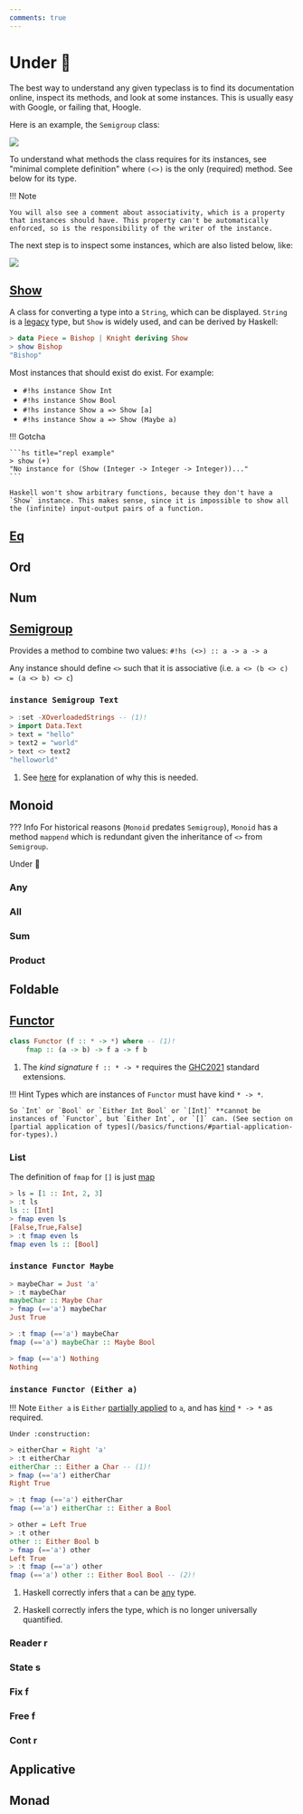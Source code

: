 ```yaml
---
comments: true
---
```


# Under :construction:

The best way to understand any given typeclass is to find its documentation online, inspect its methods, and look at some instances. This is usually easy with Google, or failing that, Hoogle.

Here is an example, the `Semigroup` class:

![](/img/semigroup)

To understand what methods the class requires for its instances, see "minimal complete definition" where `(<>)` is the only (required) method. See below for its type.

!!! Note

    You will also see a comment about associativity, which is a property that instances should have. This property can't be automatically enforced, so is the responsibility of the writer of the instance.

The next step is to inspect some instances, which are also listed below, like:

![](/img/semigrouplist)


## [Show](https://hackage.haskell.org/package/base-4.17.0.0/docs/GHC-Show.html#t:Show)

A class for converting a type into a `String`, which can be displayed. `String` is a [legacy](/gotchas/strings) type, but `Show` is widely used, and can be derived by Haskell:

```hs title="repl example"
> data Piece = Bishop | Knight deriving Show
> show Bishop
"Bishop"
```

Most instances that should exist do exist. For example:

- `#!hs instance Show Int`
- `#!hs instance Show Bool`
- `#!hs instance Show a => Show [a]`
- `#!hs instance Show a => Show (Maybe a)`

!!! Gotcha

    ```hs title="repl example"
    > show (+)
    "No instance for (Show (Integer -> Integer -> Integer))..."
    ```

    Haskell won't show arbitrary functions, because they don't have a `Show` instance. This makes sense, since it is impossible to show all the (infinite) input-output pairs of a function.

## [Eq](https://hackage.haskell.org/package/base-4.17.0.0/docs/Data-Eq.html#t:Eq)

## Ord

## Num 

## [Semigroup](https://hackage.haskell.org/package/base-4.17.0.0/docs/Data-Semigroup.html)

Provides a method to combine two values: `#!hs (<>) :: a -> a -> a`

Any instance should define `<>` such that it is associative (i.e. `a <> (b <> c) = (a <> b) <> c`)

### `instance Semigroup Text`


```hs title="repl example"
> :set -XOverloadedStrings -- (1)!
> import Data.Text
> text = "hello"
> text2 = "world"
> text <> text2
"helloworld"
```

1. See [here](/gotchas/strings) for explanation of why this is needed.




## Monoid

??? Info
    For historical reasons (`Monoid` predates `Semigroup`), `Monoid` has a method `mappend` which is redundant given the inheritance of `<>` from `Semigroup`.

Under :construction:

### Any

### All

### Sum 

### Product


## Foldable

## [Functor](https://hackage.haskell.org/package/base-4.17.0.0/docs/Data-Functor.html#t:Functor)

```hs
class Functor (f :: * -> *) where -- (1)!
    fmap :: (a -> b) -> f a -> f b
```

1. The *kind signature* `f :: * -> *` requires the [GHC2021](/gettingstarted/versions/#extensions) standard extensions.


!!! Hint
    Types which are instances of `Functor` must have kind `* -> *`.

    So `Int` or `Bool` or `Either Int Bool` or `[Int]` **cannot be instances of `Functor`, but `Either Int`, or `[]` can. (See section on [partial application of types](/basics/functions/#partial-application-for-types).)


### List

The definition of `fmap` for `[]` is just [map](/thinkingfunctionally/hof/#map)

```hs title="repl example"
> ls = [1 :: Int, 2, 3]
> :t ls 
ls :: [Int]
> fmap even ls
[False,True,False]
> :t fmap even ls
fmap even ls :: [Bool]
```

### `instance Functor Maybe`

```hs title="repl example"
> maybeChar = Just 'a'
> :t maybeChar
maybeChar :: Maybe Char
> fmap (=='a') maybeChar
Just True

> :t fmap (=='a') maybeChar
fmap (=='a') maybeChar :: Maybe Bool

> fmap (=='a') Nothing
Nothing
```

### `instance Functor (Either a)`

!!! Note
    `Either a` is `Either` [partially applied]() to `a`, and has [kind]() `* -> *` as required.

    Under :construction:


```hs title="repl example"
> eitherChar = Right 'a'
> :t eitherChar
eitherChar :: Either a Char -- (1)!
> fmap (=='a') eitherChar
Right True

> :t fmap (=='a') eitherChar
fmap (=='a') eitherChar :: Either a Bool

> other = Left True
> :t other
other :: Either Bool b
> fmap (=='a') other
Left True
> :t fmap (=='a') other
fmap (=='a') other :: Either Bool Bool -- (2)!
```

1. Haskell correctly infers that `a` can be [any](/basics/types/#universal-types) type.

2. Haskell correctly infers the type, which is no longer universally quantified.

### Reader r

### State s

### Fix f

### Free f

### Cont r

## Applicative

## Monad

